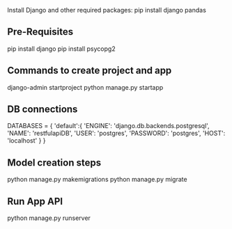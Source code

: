 
Install Django and other required packages:
  pip install django pandas

## Pre-Requisites
pip install django
pip install psycopg2

## Commands to create project and app
django-admin startproject <project name>
python manage.py startapp <REST API>

## DB connections
DATABASES = {
    'default':{
        'ENGINE': 'django.db.backends.postgresql',
        'NAME': 'restfulapiDB',
        'USER': 'postgres',
        'PASSWORD': 'postgres',
        'HOST': 'localhost'
    }
}

## Model creation steps
python manage.py makemigrations <API APP name>
python manage.py migrate

## Run App API
python manage.py runserver